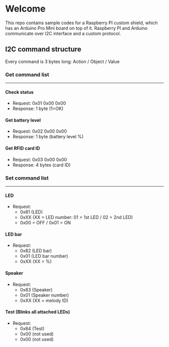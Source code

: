 # Welcome
This repo contains sample codes for a Raspberry PI custom shield, which has an Arduino Pro Mini board on top of it.
Raspberry PI and Arduino communicate over I2C interface and a custom protocol.

## I2C command structure
Every command is 3 bytes long: Action / Object / Value

### Get command list
---
#### **Check status**
* Request: 0x01 0x00 0x00
* Response: 1 byte (1=OK)

#### **Get battery level**
* Request: 0x02 0x00 0x00
* Response: 1 byte (battery level %)

#### **Get RFID card ID**
* Request: 0x03 0x00 0x00
* Response: 4 bytes (card ID)

### Set command list
---
#### **LED**
* Request: 
    * 0x81 (LED) 
    * 0xXX (XX = LED number: 01 = 1st LED / 02 = 2nd LED)
    * 0x00 = OFF / 0x01 = ON

#### **LED bar**
* Request: 
    * 0x82 (LED bar) 
    * 0x01 (LED bar number) 
    * 0xXX (XX = %)

#### **Speaker**
* Request: 
    * 0x83 (Speaker) 
    * 0x01 (Speaker number) 
    * 0xXX (XX = melody ID)

#### **Test (Blinks all attached LEDs)**
* Request: 
    * 0x84 (Test) 
    * 0x00 (not used) 
    * 0x00 (not used)

